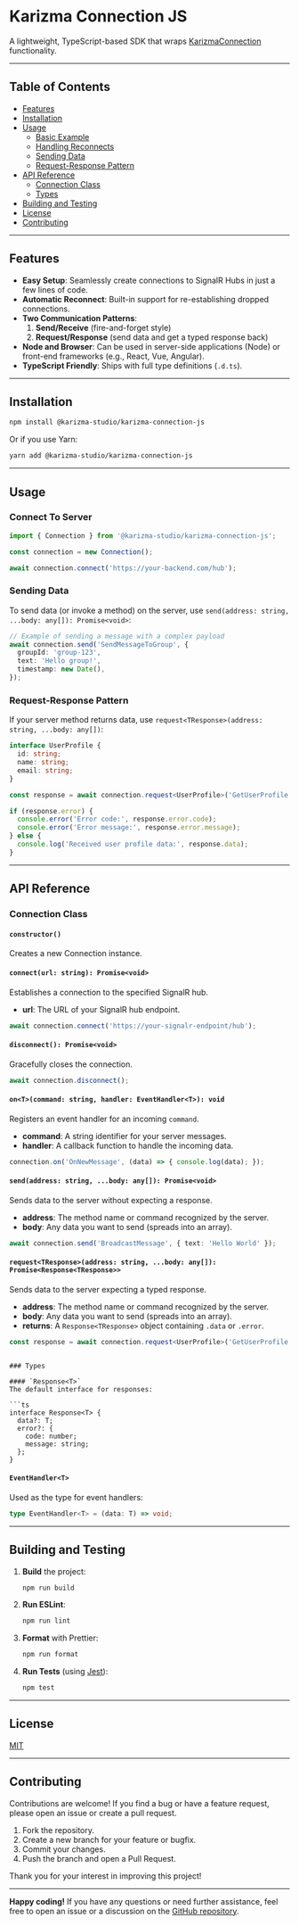 # Karizma Connection JS

A lightweight, TypeScript-based SDK that wraps [KarizmaConnection](https://github.com/Karizma-Studio/KarizmaConnection/) functionality. 


---

## Table of Contents
- [Features](#features)
- [Installation](#installation)
- [Usage](#usage)
    - [Basic Example](#basic-example)
    - [Handling Reconnects](#handling-reconnects)
    - [Sending Data](#sending-data)
    - [Request-Response Pattern](#request-response-pattern)
- [API Reference](#api-reference)
    - [Connection Class](#connection-class)
    - [Types](#types)
- [Building and Testing](#building-and-testing)
- [License](#license)
- [Contributing](#contributing)

---

## Features

- **Easy Setup**: Seamlessly create connections to SignalR Hubs in just a few lines of code.
- **Automatic Reconnect**: Built-in support for re-establishing dropped connections.
- **Two Communication Patterns**:
    1. **Send/Receive** (fire-and-forget style)
    2. **Request/Response** (send data and get a typed response back)
- **Node and Browser**: Can be used in server-side applications (Node) or front-end frameworks (e.g., React, Vue, Angular).
- **TypeScript Friendly**: Ships with full type definitions (`.d.ts`).

---

## Installation

```bash
npm install @karizma-studio/karizma-connection-js
```

Or if you use Yarn:

```bash
yarn add @karizma-studio/karizma-connection-js
```

---

## Usage

### Connect To Server

```ts
import { Connection } from '@karizma-studio/karizma-connection-js';

const connection = new Connection();

await connection.connect('https://your-backend.com/hub');
```


### Sending Data

To send data (or invoke a method) on the server, use `send(address: string, ...body: any[]): Promise<void>`:

```ts
// Example of sending a message with a complex payload
await connection.send('SendMessageToGroup', {
  groupId: 'group-123',
  text: 'Hello group!',
  timestamp: new Date(),
});
```

### Request-Response Pattern

If your server method returns data, use `request<TResponse>(address: string, ...body: any[])`:

```ts
interface UserProfile {
  id: string;
  name: string;
  email: string;
}

const response = await connection.request<UserProfile>('GetUserProfile', { userId: '123' });

if (response.error) {
  console.error('Error code:', response.error.code);
  console.error('Error message:', response.error.message);
} else {
  console.log('Received user profile data:', response.data);
}
```

---

## API Reference

### Connection Class

#### `constructor()`
Creates a new Connection instance.

#### `connect(url: string): Promise<void>`
Establishes a connection to the specified SignalR hub.

- **url**: The URL of your SignalR hub endpoint.

```ts
await connection.connect('https://your-signalr-endpoint/hub');
```

#### `disconnect(): Promise<void>`
Gracefully closes the connection.

```ts
await connection.disconnect();
```

#### `on<T>(command: string, handler: EventHandler<T>): void`
Registers an event handler for an incoming `command`.

- **command**: A string identifier for your server messages.
- **handler**: A callback function to handle the incoming data.

```ts
connection.on('OnNewMessage', (data) => { console.log(data); });
```

#### `send(address: string, ...body: any[]): Promise<void>`
Sends data to the server without expecting a response.

- **address**: The method name or command recognized by the server.
- **body**: Any data you want to send (spreads into an array).

```ts
await connection.send('BroadcastMessage', { text: 'Hello World' });
```

#### `request<TResponse>(address: string, ...body: any[]): Promise<Response<TResponse>>`
Sends data to the server expecting a typed response.

- **address**: The method name or command recognized by the server.
- **body**: Any data you want to send (spreads into an array).
- **returns**: A `Response<TResponse>` object containing `.data` or `.error`.

```ts
const response = await connection.request<UserProfile>('GetUserProfile', { userId: '123' });
```

```

### Types

#### `Response<T>`
The default interface for responses:

```ts
interface Response<T> {
  data?: T;
  error?: {
    code: number;
    message: string;
  };
}
```

#### `EventHandler<T>`
Used as the type for event handlers:

```ts
type EventHandler<T> = (data: T) => void;
```

---

## Building and Testing

1. **Build** the project:
   ```bash
   npm run build
   ```
2. **Run ESLint**:
   ```bash
   npm run lint
   ```
3. **Format** with Prettier:
   ```bash
   npm run format
   ```
4. **Run Tests** (using [Jest](https://github.com/facebook/jest)):
   ```bash
   npm test
   ```

---

## License

[MIT](https://github.com/Karizma-Studio/KarizmaConnectionJs/blob/main/LICENSE)

---

## Contributing

Contributions are welcome! If you find a bug or have a feature request, please open an issue or create a pull request.

1. Fork the repository.
2. Create a new branch for your feature or bugfix.
3. Commit your changes.
4. Push the branch and open a Pull Request.

Thank you for your interest in improving this project!

---

**Happy coding!** If you have any questions or need further assistance, feel free to open an issue or a discussion on the [GitHub repository](https://github.com/Karizma-Studio/KarizmaConnectionJs).
